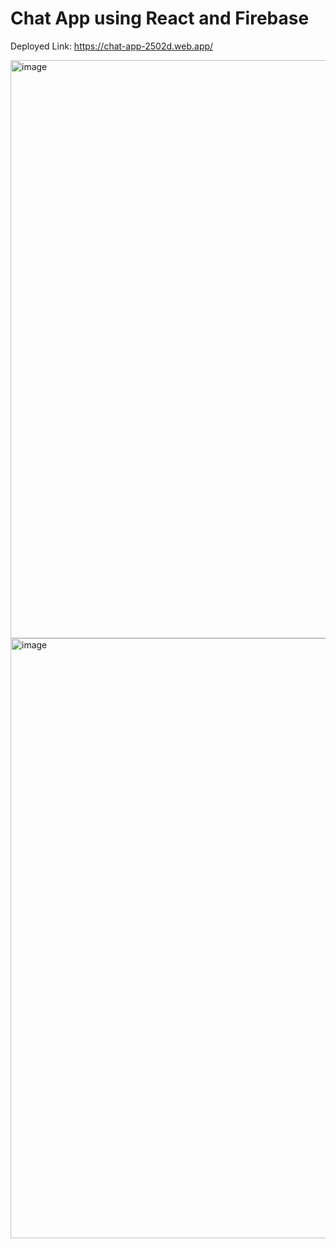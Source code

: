 # Chat App using React and Firebase

Deployed Link: https://chat-app-2502d.web.app/


<img width="925" alt="image" src="https://user-images.githubusercontent.com/55355645/148303355-97a4be17-1451-40d9-aeb1-763fe8c145c4.png">


<img width="960" alt="image" src="https://user-images.githubusercontent.com/55355645/148303542-8f52c789-fcd7-46d8-aa27-c6bea7a43c32.png">

